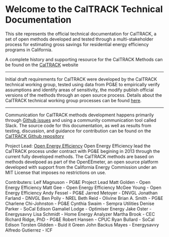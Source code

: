 # Welcome to the CalTRACK Technical Documentation

This site represents the official technical documentation for CalTRACK, a set of open methods developed and tested through a multi-stakeholder process for estimating gross savings for residential energy efficiency programs in California.

A complete history and supporting resource for the CalTRACK Methods can be found on the [CalTRACK](hppt://www.caltrack.org) website

----

Initial draft requirements for CalTRACK were developed by the CalTRACK technical working group, tested using data from PG&E to empirically verify assumptions and identify areas of sensitivity, the modify publish official versions of the methods through an open source process. Details about the CalTRACK technical working group processes can be found [here](http://www.caltrack.org/methods-dev-process.html).

----

Communication for CalTRACK methods development happens primarily through [Github issues](https://github.com/impactlab/caltrack/issues) and using a community communication tool called Slack. The source code for this documentation, as well as results from testing, discussion, and guidance for contribution can be found on the [CalTRACK Github repository](https://github.com/impactlab/caltrack)

Project Lead:
[Open Energy Efficiency](http://openee.io)
Open Energy Efficiency lead the CalTRACK process under contract with PG&E begining in 2013 through the current fully developed methods. The CalTRACK methods are based on methods develpoed as part of the OpenEEmeter, an open source platform developed with support from the California Energy Commission under an MIT License that imposes no restrictions on use.

Contributers:
Leif Magnuson - PG&E Project Lead
Matt Golden - Open Energy Efficiency
Matt Gee - Open Energy Efficiency
McGee Young - Open Energy Efficiency
Andy Fessel - PG&E
Jarred Metoyer - DNVGL
Jonathan Farland - DNVGL
Ben Polly - NREL
Beth Reid - Olivine
Brian A. Smith - PG&E 
Charlene Chi-Johnston - PG&E
Cynthia Swaim - Sempra Utilities
Denise Parker - SoCal Edison
Gamaliel Lodge - Optimiser Energy 
Jake Oster -  Energysavvy 
Lisa Schmidt - Home Energy Analyzer
Martha Brook - CEC
Richard Ridge, PhD - PG&E
Robert Hansen - CPUC
Ryan Bullard - SoCal Edison
Torsten Glidden - Buid it Green
John Backus Mayes - Energysavvy
Alfredo Gutierrez - ICF
